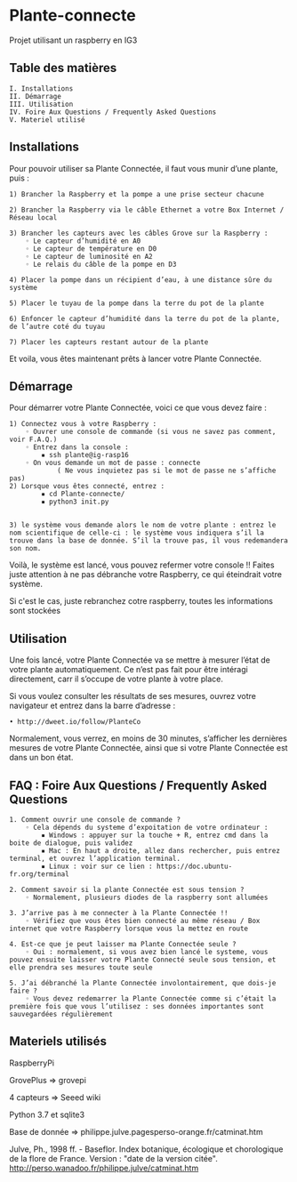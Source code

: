 # Plante-connecte

Projet utilisant un raspberry en IG3

## Table des matières
    I. Installations	
    II. Démarrage 	
    III. Utilisation 	
    IV. Foire Aux Questions / Frequently Asked Questions 
    V. Materiel utilisé

## Installations

Pour pouvoir utiliser sa Plante Connectée, il faut vous munir d’une plante, puis :


    1) Brancher la Raspberry et la pompe a une prise secteur chacune
    
    2) Brancher la Raspberry via le câble Ethernet a votre Box Internet / Réseau local
    
    3) Brancher les capteurs avec les câbles Grove sur la Raspberry :
        ◦ Le capteur d’humidité en A0
        ◦ Le capteur de température en D0
        ◦ Le capteur de luminosité en A2
        ◦ Le relais du câble de la pompe en D3
        
    4) Placer la pompe dans un récipient d’eau, à une distance sûre du système
    
    5) Placer le tuyau de la pompe dans la terre du pot de la plante
    
    6) Enfoncer le capteur d’humidité dans la terre du pot de la plante, de l’autre coté du tuyau
    
    7) Placer les capteurs restant autour de la plante

Et voila, vous êtes maintenant prêts à lancer votre Plante Connectée.
       
## Démarrage 

Pour démarrer votre Plante Connectée, voici ce que vous devez faire :


    1) Connectez vous à votre Raspberry :
        ◦ Ouvrer une console de commande (si vous ne savez pas comment, voir F.A.Q.)
        ◦ Entrez dans la console :
            ▪ ssh plante@ig-rasp16
        ◦ On vous demande un mot de passe : connecte 
                ( Ne vous inquietez pas si le mot de passe ne s’affiche pas) 
    2) Lorsque vous êtes connecté, entrez :
            ▪ cd Plante-connecte/
            ▪ python3 init.py
              

    3) le système vous demande alors le nom de votre plante : entrez le nom scientifique de celle-ci : le système vous indiquera s’il la trouve dans la base de donnée. S’il la trouve pas, il vous redemandera son nom.

Voilà, le système est lancé, vous pouvez refermer votre console !! Faites juste attention à ne pas débranche votre Raspberry, ce qui éteindrait votre système.

Si c'est le cas, juste rebranchez cotre raspberry, toutes les informations sont stockées

## Utilisation 

Une fois lancé, votre Plante Connectée va se mettre à mesurer l’état de votre plante automatiquement. Ce n’est pas fait pour être intéragi directement, carr il s’occupe de votre plante à votre place.

Si vous voulez consulter les résultats de ses mesures, ouvrez votre navigateur et entrez dans la barre d’adresse :

    • http://dweet.io/follow/PlanteCo
    
Normalement, vous verrez, en moins de 30 minutes, s’afficher les dernières mesures de votre Plante Connectée, ainsi que si votre Plante Connectée est dans un bon état.

## FAQ : Foire Aux Questions / Frequently Asked Questions 


    1. Comment ouvrir une console de commande ?
        ◦ Cela dépends du systeme d’expoitation de votre ordinateur :
            ▪ Windows : appuyer sur la touche + R, entrez cmd dans la boite de dialogue, puis validez
            ▪ Mac : En haut a droite, allez dans rechercher, puis entrez terminal, et ouvrez l’application terminal.
            ▪ Linux : voir sur ce lien : https://doc.ubuntu-fr.org/terminal
            
    2. Comment savoir si la plante Connectée est sous tension ?
        ◦ Normalement, plusieurs diodes de la raspberry sont allumées
        
    3. J’arrive pas à me connecter à la Plante Connectée !!
        ◦ Vérifiez que vous êtes bien connecté au même réseau / Box internet que votre Raspberry lorsque vous la mettez en route
        
    4. Est-ce que je peut laisser ma Plante Connectée seule ?
        ◦ Oui : normalement, si vous avez bien lancé le systeme, vous pouvez ensuite laisser votre Plante Connecté seule sous tension, et elle prendra ses mesures toute seule
        
    5. J’ai débranché la Plante Connectée involontairement, que dois-je faire ?
        ◦ Vous devez redemarrer la Plante Connectée comme si c’était la première fois que vous l’utilisez : ses données importantes sont sauvegardées régulièrement
        
## Materiels utilisés

RaspberryPi

GrovePlus => grovepi

4 capteurs => Seeed wiki

Python 3.7 et sqlite3

Base de donnée => philippe.julve.pagesperso-orange.fr/catminat.htm

Julve, Ph., 1998 ff. - Baseflor. Index botanique, écologique et chorologique de la flore de France. Version : "date de la version citée". http://perso.wanadoo.fr/philippe.julve/catminat.htm





